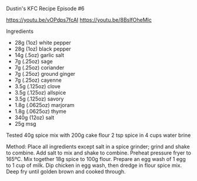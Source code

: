 Dustin's KFC Recipe Episode #6

https://youtu.be/vOPdps7fcAI
https://youtu.be/8BslfOheMIc

Ingredients
* 28g (1oz) white pepper
* 28g (1oz) black pepper
* 14g (.5oz) garlic salt
* 7g (.25oz) sage
* 7g (.25oz) coriander
* 7g (.25oz) ground ginger
* 7g (.25oz) cayenne
* 3.5g (.125oz) clove
* 3.5g (.125oz) allspice 
* 3.5g (.125oz) savory
* 1.8g (.0625oz) marjoram 
* 1.8g (.0625oz) thyme
* 340g (12oz) salt
* 25g msg

Tested 40g spice mix with 200g cake flour
2 tsp spice in 4 cups water brine


Method:
Place all ingredients except salt in a spice grinder; grind and shake to combine.
Add salt to mix and shake to combine.
Preheat pressure fryer to 165ºC.
Mix together 18g spice to 100g flour.
Prepare an egg wash of 1 egg to 1 cup of milk.
Dip chicken in egg wash, then dredge in flour spice mix.
Deep fry until golden brown and cooked through.
